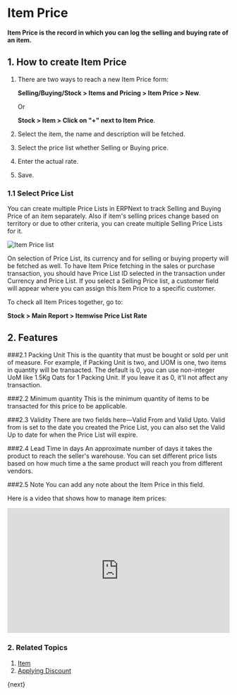 <!-- add-breadcrumbs -->
# Item Price

**Item Price is the record in which you can log the selling and buying rate of an item.**

## 1. How to create Item Price
1. There are two ways to reach a new Item Price form:

    **Selling/Buying/Stock > Items and Pricing > Item Price > New**.
 
    Or

    **Stock > Item > Click on "+" next to Item Price**.
1. Select the item, the name and description will be fetched.
1. Select the price list whether Selling or Buying price.
1. Enter the actual rate.
1. Save.

### 1.1 Select Price List

You can create multiple Price Lists in ERPNext to track Selling and Buying Price of an item separately. Also if item's selling prices change based on territory or due to other criteria, you can create multiple Selling Price Lists for it.

<img class="screenshot" alt="Item Price list" src="{{docs_base_url}}/assets/img/stock/item-price-1.png">

On selection of Price List, its currency and for selling or buying property will be fetched as well. To have Item Price fetching in the sales or purchase transaction, you should have Price List ID selected in the transaction under Currency and Price List. If you select a Selling Price list, a customer field will appear where you can assign this Item Price to a specific customer.

To check all Item Prices together, go to:

**Stock > Main Report > Itemwise Price List Rate**

## 2. Features
###2.1 Packing Unit
This is the quantity that must be bought or sold per unit of measure. For example, if Packing Unit is two, and UOM is one, two items in quantity will be transacted. The default is 0, you can use non-integer UoM like 1.5Kg Oats for 1 Packing Unit. If you leave it as 0, it'll not affect any transaction.

###2.2 Minimum quantity
This is the minimum quantity of items to be transacted for this price to be applicable.

###2.3 Validity
There are two fields here—Valid From and Valid Upto. Valid from is set to the date you created the Price List, you can also set the Valid Up to date for when the Price List will expire.

###2.4 Lead Time in days
An approximate number of days it takes the product to reach the seller's warehouse. You can set different price lists based on how much time a the same product will reach you from different vendors.

###2.5 Note
You can add any note about the Item Price in this field.

Here is a video that shows how to manage item prices:

<div>
    <style>.embed-container { position: relative; padding-bottom: 56.25%; height: 0; overflow: hidden; max-width: 100%; } .embed-container iframe, .embed-container object, .embed-container embed { position: absolute; top: 0; left: 0; width: 100%; height: 100%; }</style>
    <div class='embed-container'>
        <iframe src='https://www.youtube.com/embed/FcOsV-e8ymE?start=193' frameborder='0' allowfullscreen>
        </iframe>
    </div>
</div>

### 2. Related Topics
1. [Item](/docs/user/manual/en/stock/item)
1. [Applying Discount](/docs/user/manual/en/selling/articles/applying-discount)

{next}